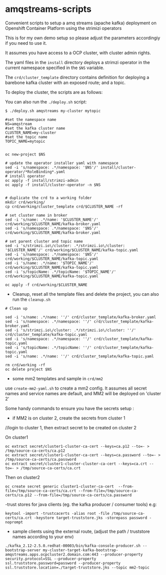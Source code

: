 # amqstreams-scripts

Convenient scripts to setup a amq streams (apache kafka) deployment on Openshift Container Platform using the strimizi operators

This is for my own demo setup so please adjust the parameters accordingiy if you need to use it.

It assumes you have access to a OCP cluster, with cluster admin rights.

The yaml files in the `install` directory deploys a strimzi operator in the current namespace specified in the `$NS` variable.

The `crd/cluster_template` directory contains definition for  deploying a barebone kafka cluster with an exposed route;  and a topic.

To deploy the cluster, the scripts are as follows:

You can also run the `./deploy.sh` script:

	$ ./deploy.sh amqstreams my-cluster mytopic 

```
#set the namespace name
NS=amqstream
#set the kafka cluster name
CLUSTER_NAME=my-cluster
#set the topic name
TOPIC_NAME=mytopic


oc new-project $NS

# update the operator installer yaml with namespace
sed -i 's/namespace: .*/namespace: '$NS'/' install/cluster-operator/*RoleBinding*.yaml
# install operator
oc apply -f install/strimzi-admin
oc apply -f install/cluster-operator -n $NS


# duplicate the crd to a working folder
mkdir crd/working/
cp crd/working/cluster_template crd/$CLUSTER_NAME -rf

# set cluster name in broker
sed -i 's/name: .*/name: '$CLUSTER_NAME'/' crd/working/$CLUSTER_NAME/kafka-broker.yaml
sed -i 's/namespace: .*/namespace: '$NS'/' crd/working/$CLUSTER_NAME/kafka-broker.yaml

# set parent cluster and topic name 
sed -i 's/strimzi.io\/cluster: .*/strimzi.io\/cluster: '$CLUSTER_NAME'/' crd/working/$CLUSTER_NAME/kafka-topic.yaml
sed -i 's/namespace: .*/namespace: '$NS'/' crd/working/$CLUSTER_NAME/kafka-topic.yaml
sed -i 's/name: .*/name: '$TOPIC_NAME'/' crd/working/$CLUSTER_NAME/kafka-topic.yaml
sed -i 's/topicName: .*/topicName: '$TOPIC_NAME'/' crd/working/$CLUSTER_NAME/kafka-topic.yaml

oc apply -f crd/working/$CLUSTER_NAME
```
- Cleanup, reset all the template files and delete the project, you can also run the `cleanup.sh`

```
# Clean up

sed -i 's/name: .*/name: ''/' crd/cluster_template/kafka-broker.yaml
sed -i 's/namespace: .*/namespace: ''/' crd/cluster_template/kafka-broker.yaml
sed -i 's/strimzi.io\/cluster: .*/strimzi.io\/cluster: ''/' crd/cluster_template/kafka-topic.yaml
sed -i 's/namespace: .*/namespace: ''/' crd/cluster_template/kafka-topic.yaml
sed -i 's/topicName: .*/topicName: ''/' crd/cluster_template/kafka-topic.yaml
sed -i 's/name: .*/name: ''/' crd/cluster_template/kafka-topic.yaml

rm crd/working -rf
oc delete project $NS
```
- some mm2 templates and sample  in `crd/mm2`

use `create-mm2-yaml.sh` to create a mm2 config. It assumes all secret names and service names are default, and MM2 will be deployed on 'cluster 2'

Some handy commands to ensure you have the secrets setup :

- if MM2 is on cluster 2, create the secrets from cluster 1 

//login to cluster 1, then extract secret to be created on cluster 2

On cluster1
```
oc extract secret/cluster1-cluster-ca-cert --keys=ca.p12 --to=- > /tmp/source-ca-certs/ca.p12
oc extract secret/cluster1-cluster-ca-cert --keys=ca.password --to=- > /tmp/source-ca-certs/ca.password
oc extract secret/cluster1-cluster-cluster-ca-cert --keys=ca.crt --to=- > /tmp/source-ca-certs/ca.crt
```

Then on cluster2
```
oc create secret generic cluster1-cluster-ca-cert  --from-file=/tmp/source-ca-certs/ca.crt --from-file=/tmp/source-ca-certs/ca.p12 --from-file=/tmp/source-ca-certs/ca.password

``` 

-trust stores for java clients (eg. the kafka producer / consumer tools)
e.g:
 
```
keytool -import -trustcacerts -alias root -file /tmp/source-ca-certs/ca.crt -keystore target-truststore.jks -storepass password -noprompt
```

- sample clients using the external route, (adjust the path / truststore names according to your env)

```
./kafka_2.12-2.5.0.redhat-00003/bin/kafka-console-producer.sh --bootstrap-server my-cluster-target-kafka-bootstrap-amqstreams.apps.ocpcluster2.domain.com:443 --producer-property security.protocol=SSL --producer-property ssl.truststore.password=password --producer-property ssl.truststore.location=./target-truststore.jks --topic mm2-topic
```
